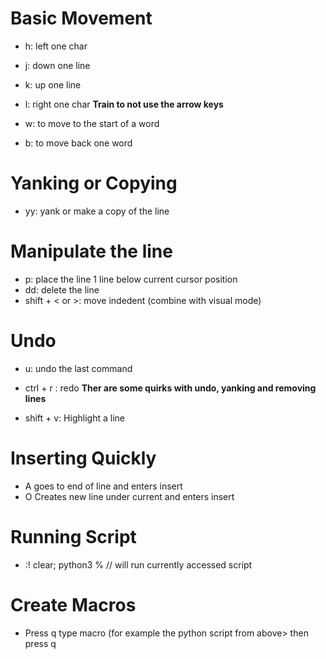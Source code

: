 # Basic Movement
- h: left one char 
- j: down one line 
- k: up one line 
- l: right one char
 **Train to not use the arrow keys**

- w: to move to the start of a word
- b: to move back one word 

# Yanking or Copying
- yy: yank or make a copy of the line 

# Manipulate the line
- p: place the line 1 line below current cursor position
- dd: delete the line
- shift + < or >: move indedent (combine with visual mode)

# Undo
- u: undo the last command
- ctrl + r : redo
**Ther are some quirks with undo, yanking and removing lines**

- shift + v: Highlight a line

# Inserting Quickly
- A goes to end of line and enters insert
- O Creates new line under current and enters insert

# Running Script
- :! clear; python3 % // will run currently accessed script

# Create Macros
- Press q<key> type macro (for example the python script from above> then press q
